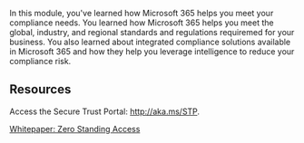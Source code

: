 In this module, you've learned how Microsoft 365 helps you meet your compliance needs. You learned how Microsoft 365 helps you meet the global, industry, and regional standards and regulations requiremed for your business. You also learned about integrated compliance solutions available in Microsoft 365 and how they help you leverage intelligence to reduce your compliance risk.

## Resources

Access the Secure Trust Portal: http://aka.ms/STP.

[Whitepaper: Zero Standing Access](https://aka.ms/zerostandingaccess)
